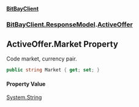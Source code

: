 #### [BitBayClient](./index.md 'index')
### [BitBayClient.ResponseModel](./BitBayClient-ResponseModel.md 'BitBayClient.ResponseModel').[ActiveOffer](./BitBayClient-ResponseModel-ActiveOffer.md 'BitBayClient.ResponseModel.ActiveOffer')
## ActiveOffer.Market Property
Code market, currency pair.  
```csharp
public string Market { get; set; }
```
#### Property Value
[System.String](https://docs.microsoft.com/en-us/dotnet/api/System.String 'System.String')  
